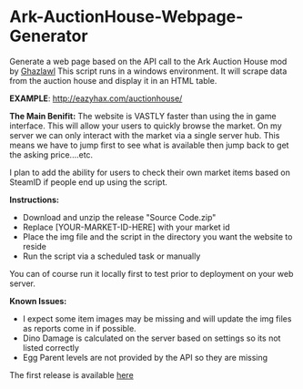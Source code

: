 # Ark-AuctionHouse-Webpage-Generator
Generate a web page based on the API call to the Ark Auction House mod by [Ghazlawl](https://linode.ghazlawl.com/)
This script runs in a windows environment. It will scrape data from the auction house and display it in an HTML table.


**EXAMPLE**: http://eazyhax.com/auctionhouse/


**The Main Benifit:** The website is VASTLY faster than using the in game interface. This will allow your users to quickly browse the market. On my server we can only interact with the market via a single server hub. This means we have to jump first to see what is available then jump back to get the asking price....etc.

I plan to add the ability for users to check their own market items based on SteamID if people end up using the script.

**Instructions:**
* Download and unzip the release "Source Code.zip"
* Replace [YOUR-MARKET-ID-HERE] with your market id
* Place the img file and the script in the directory you want the website to reside
* Run the script via a scheduled task or manually

You can of course run it locally first to test prior to deployment on your web server.  

**Known Issues:**

* I expect some item images may be missing and will update the img files as reports come in if possible.
* Dino Damage is calculated on the server based on settings so its not listed correctly
* Egg Parent levels are not provided by the API so they are missing

The first release is available [here](https://github.com/Shakz76/Ark-AuctionHouse-Webpage-Generator/releases)

